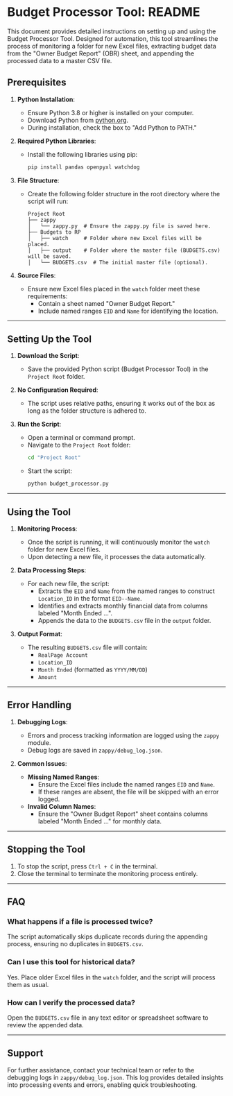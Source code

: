 # Budget Processor Tool: README

This document provides detailed instructions on setting up and using the Budget Processor Tool. Designed for automation, this tool streamlines the process of monitoring a folder for new Excel files, extracting budget data from the "Owner Budget Report" (OBR) sheet, and appending the processed data to a master CSV file.

## Prerequisites

1. **Python Installation**:
   - Ensure Python 3.8 or higher is installed on your computer.
   - Download Python from [python.org](https://www.python.org/).
   - During installation, check the box to "Add Python to PATH."

2. **Required Python Libraries**:
   - Install the following libraries using pip:
     ```bash
     pip install pandas openpyxl watchdog
     ```

3. **File Structure**:
   - Create the following folder structure in the root directory where the script will run:
     ```plaintext
     Project Root
     ├── zappy
     │   └── zappy.py  # Ensure the zappy.py file is saved here.
     ├── Budgets to RP
     │   ├── watch     # Folder where new Excel files will be placed.
     │   ├── output    # Folder where the master file (BUDGETS.csv) will be saved.
     │   └── BUDGETS.csv  # The initial master file (optional).
     ```

4. **Source Files**:
   - Ensure new Excel files placed in the `watch` folder meet these requirements:
     - Contain a sheet named "Owner Budget Report."
     - Include named ranges `EID` and `Name` for identifying the location.

---

## Setting Up the Tool

1. **Download the Script**:
   - Save the provided Python script (Budget Processor Tool) in the `Project Root` folder.

2. **No Configuration Required**:
   - The script uses relative paths, ensuring it works out of the box as long as the folder structure is adhered to.

3. **Run the Script**:
   - Open a terminal or command prompt.
   - Navigate to the `Project Root` folder:
     ```bash
     cd "Project Root"
     ```
   - Start the script:
     ```bash
     python budget_processor.py
     ```

---

## Using the Tool

1. **Monitoring Process**:
   - Once the script is running, it will continuously monitor the `watch` folder for new Excel files.
   - Upon detecting a new file, it processes the data automatically.

2. **Data Processing Steps**:
   - For each new file, the script:
     - Extracts the `EID` and `Name` from the named ranges to construct `Location_ID` in the format `EID--Name`.
     - Identifies and extracts monthly financial data from columns labeled "Month Ended ...".
     - Appends the data to the `BUDGETS.csv` file in the `output` folder.

3. **Output Format**:
   - The resulting `BUDGETS.csv` file will contain:
     - `RealPage Account`
     - `Location_ID`
     - `Month Ended` (formatted as `YYYY/MM/DD`)
     - `Amount`

---

## Error Handling

1. **Debugging Logs**:
   - Errors and process tracking information are logged using the `zappy` module.
   - Debug logs are saved in `zappy/debug_log.json`.

2. **Common Issues**:
   - **Missing Named Ranges**:
     - Ensure the Excel files include the named ranges `EID` and `Name`.
     - If these ranges are absent, the file will be skipped with an error logged.
   - **Invalid Column Names**:
     - Ensure the "Owner Budget Report" sheet contains columns labeled "Month Ended ..." for monthly data.

---

## Stopping the Tool

1. To stop the script, press `Ctrl + C` in the terminal.
2. Close the terminal to terminate the monitoring process entirely.

---

## FAQ

### What happens if a file is processed twice?

The script automatically skips duplicate records during the appending process, ensuring no duplicates in `BUDGETS.csv`.

### Can I use this tool for historical data?

Yes. Place older Excel files in the `watch` folder, and the script will process them as usual.

### How can I verify the processed data?

Open the `BUDGETS.csv` file in any text editor or spreadsheet software to review the appended data.

---

## Support

For further assistance, contact your technical team or refer to the debugging logs in `zappy/debug_log.json`. This log provides detailed insights into processing events and errors, enabling quick troubleshooting.

